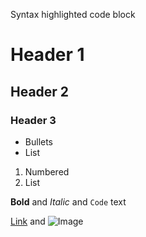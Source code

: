 Syntax highlighted code block

# Header 1
## Header 2
### Header 3

- Bullets
- List

1. Numbered
2. List

**Bold** and _Italic_ and `Code` text

[Link](url) and ![Image](src)
